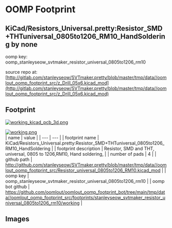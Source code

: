 # OOMP Footprint  
## KiCad/Resistors_Universal.pretty:Resistor_SMD+THTuniversal_0805to1206_RM10_HandSoldering  by none  
  
oomp key: oomp_stanleyseow_svtmaker_resistor_universal_0805to1206_rm10  
  
source repo at: [http://gitlab.com/stanleyseow/SVTmaker.pretty/blob/master/tmp/data//oomlout_oomp_footprint_src/z_Drill_05x6.kicad_mod](http://gitlab.com/stanleyseow/SVTmaker.pretty/blob/master/tmp/data//oomlout_oomp_footprint_src/z_Drill_05x6.kicad_mod)  
## Footprint  
  
[![working_kicad_pcb_3d.png](working_kicad_pcb_3d_600.png)](working_kicad_pcb_3d.png)  
  
[![working.png](working_600.png)](working.png)  
| name | value | 
| --- | --- | 
| footprint name | KiCad/Resistors_Universal.pretty:Resistor_SMD+THTuniversal_0805to1206_RM10_HandSoldering | 
| footprint description | Resistor, SMD and THT, universal, 0805 to 1206,RM10,  Hand soldering, | 
| number of pads | 4 | 
| github path | http://github.com/stanleyseow/SVTmaker.pretty/blob/master/tmp/data//oomlout_oomp_footprint_src/Resistor_universal_0805to1206_RM10.kicad_mod | 
| oomp key | oomp_stanleyseow_svtmaker_resistor_universal_0805to1206_rm10 | 
| oomp bot github | https://github.com/oomlout/oomlout_oomp_footprint_bot/tree/main/tmp/data//oomlout_oomp_footprint_src/footprints/stanleyseow_svtmaker_resistor_universal_0805to1206_rm10/working | 
## Images  
